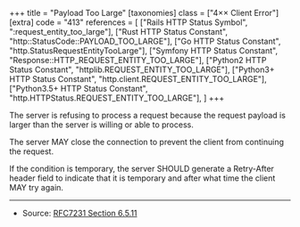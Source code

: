 +++
title = "Payload Too Large"
[taxonomies]
class = ["4&times;&times; Client Error"]
[extra]
code = "413"
references = [
    ["Rails HTTP Status Symbol", ":request_entity_too_large"],
    ["Rust HTTP Status Constant", "http::StatusCode::PAYLOAD_TOO_LARGE"],
    ["Go HTTP Status Constant", "http.StatusRequestEntityTooLarge"],
    ["Symfony HTTP Status Constant", "Response::HTTP_REQUEST_ENTITY_TOO_LARGE"],
    ["Python2 HTTP Status Constant", "httplib.REQUEST_ENTITY_TOO_LARGE"],
    ["Python3+ HTTP Status Constant", "http.client.REQUEST_ENTITY_TOO_LARGE"],
    ["Python3.5+ HTTP Status Constant", "http.HTTPStatus.REQUEST_ENTITY_TOO_LARGE"],
]
+++

The server is refusing to process a request because the request payload is larger than the server is willing or able to process.

The server MAY close the connection to prevent the client from continuing the request.

If the condition is temporary, the server SHOULD generate a Retry-After header field to indicate that it is temporary and after what time the client MAY try again.

---

* Source: [RFC7231 Section 6.5.11][1]

[1]: <http://tools.ietf.org/html/rfc7231#section-6.5.11>
